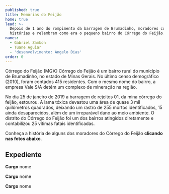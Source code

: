 ```yaml
---
published: true
title: Memórias do Feijão
home: true
lead: >-
  Depois de 1 ano do rompimento da barragem de Brumadinho, moradores contam
  histórias e relembram como era o pequeno bairro do Córrego do Feijão.
names:
  - Gabriel Zambon
  - Tuane Aguiar
  - 'desenvolvimento: Angelo Dias'
order: 0
---
```

<span class="location">Córrego do Feijão (MG)</span>O Córrego do Feijão é um bairro rural do município de Brumadinho, no estado de Minas Gerais. No último censo demográfico (2010), foram contados 415 residentes. Com o mesmo nome do bairro, a empresa Vale S/A detém um complexo de mineração na região.

<div class="video" data-size="small" title="Título descritivo do vídeo para acessibilidade" data-video="Z_-epdpKjrk"></div>

No dia 25 de janeiro de 2019 a barragem de rejeitos 01, da mina córrego do feijão, estourou. A lama tóxica devastou uma área de quase 3 mil quilômetros quadrados, deixando um rastro de 255 mortos identificados, 15 ainda desaparecidos, além de um irreparável dano ao meio ambiente. O distrito do Córrego do Feijão foi um dos bairros atingidos diretamente e contabilizou 25 vítimas fatais identificadas.

Conheça a história de alguns dos moradores do Córrego do Feijão **clicando nas fotos abaixo**.

<div class="mosaic"></div>

## Expediente

<div class="staff">

**Cargo** nome

**Cargo** nome

**Cargo** nome

</div>